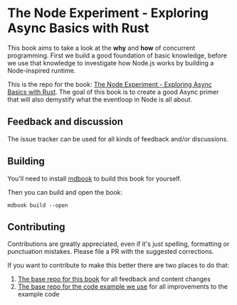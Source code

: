 # The Node Experiment - Exploring Async Basics with Rust

This book aims to take a look at the **why** and **how** of concurrent programming. First we build
a good foundation of basic knowledge, before we use that knowledge to investigate how Node.js works
by building a Node-inspired runtime.

This is the repo for the book: [The Node Experiment - Exploring Async Basics with Rust](https://cfsamson.github.io/book-investigating-async-basics/). The goal of this book is to create a good Async primer that will also demystify what the eventloop in Node is all about.

## Feedback and discussion

The issue tracker can be used for all kinds of feedback and/or discussions.

## Building
You'll need to install [mdbook](https://github.com/rust-lang-nursery/mdBook) to build this book for yourself. 

Then you can build and open the book:
``` 
mdbook build --open
```

## Contributing
Contributions are greatly appreciated, even if it's just spelling, formatting or punctuation mistakes. Please file a PR with the suggested corrections.

If you want to contribute to make this better there are two places to do that:

1. [The base repo for this book](https://github.com/cfsamson/book-investigating-async-basics) for all feedback and content changes
2. [The base repo for the code example we use](https://github.com/cfsamson/examples-node-eventloop) for all improvements to the example code

